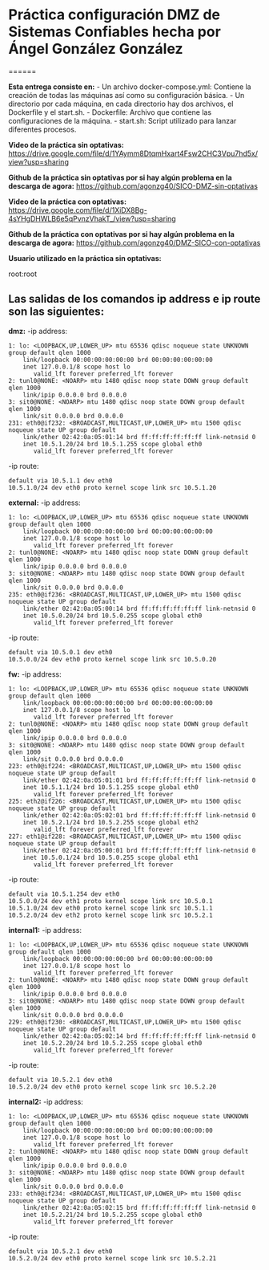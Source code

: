 # Práctica configuración DMZ de Sistemas Confiables hecha por Ángel González González
======

**Esta entrega consiste en:**
	- Un archivo docker-compose.yml: Contiene la creación de todas las máquinas así como su configuración básica.
	- Un directorio por cada máquina, en cada directorio hay dos archivos, el Dockerfile y el start.sh.
	- Dockerfile: Archivo que contiene las configuraciones de la máquina.
	- start.sh: Script utilizado para lanzar diferentes procesos.

**Video de la práctica sin optativas:**
https://drive.google.com/file/d/1YAymm8DtqmHxart4Fsw2CHC3Vpu7hd5x/view?usp=sharing

**Github de la práctica sin optativas por si hay algún problema en la descarga de agora:**
https://github.com/agonzg40/SICO-DMZ-sin-optativas

**Video de la práctica con optativas:**
https://drive.google.com/file/d/1XiDX8Bg-4sYHgDHWLB6e5qPvnzVhakT_/view?usp=sharing

**Github de la práctica con optativas por si hay algún problema en la descarga de agora:**
https://github.com/agonzg40/DMZ-SICO-con-optativas

**Usuario utilizado en la práctica sin optativas:**

root:root

## Las salidas de los comandos ip address e ip route son las siguientes:

**dmz:**
-ip address:
```
1: lo: <LOOPBACK,UP,LOWER_UP> mtu 65536 qdisc noqueue state UNKNOWN group default qlen 1000
    link/loopback 00:00:00:00:00:00 brd 00:00:00:00:00:00
    inet 127.0.0.1/8 scope host lo
       valid_lft forever preferred_lft forever
2: tunl0@NONE: <NOARP> mtu 1480 qdisc noop state DOWN group default qlen 1000
    link/ipip 0.0.0.0 brd 0.0.0.0
3: sit0@NONE: <NOARP> mtu 1480 qdisc noop state DOWN group default qlen 1000
    link/sit 0.0.0.0 brd 0.0.0.0
231: eth0@if232: <BROADCAST,MULTICAST,UP,LOWER_UP> mtu 1500 qdisc noqueue state UP group default
    link/ether 02:42:0a:05:01:14 brd ff:ff:ff:ff:ff:ff link-netnsid 0
    inet 10.5.1.20/24 brd 10.5.1.255 scope global eth0
       valid_lft forever preferred_lft forever 
```


-ip route:
```
default via 10.5.1.1 dev eth0
10.5.1.0/24 dev eth0 proto kernel scope link src 10.5.1.20
```

**external:**
-ip address:
```
1: lo: <LOOPBACK,UP,LOWER_UP> mtu 65536 qdisc noqueue state UNKNOWN group default qlen 1000
    link/loopback 00:00:00:00:00:00 brd 00:00:00:00:00:00
    inet 127.0.0.1/8 scope host lo
       valid_lft forever preferred_lft forever
2: tunl0@NONE: <NOARP> mtu 1480 qdisc noop state DOWN group default qlen 1000
    link/ipip 0.0.0.0 brd 0.0.0.0
3: sit0@NONE: <NOARP> mtu 1480 qdisc noop state DOWN group default qlen 1000
    link/sit 0.0.0.0 brd 0.0.0.0
235: eth0@if236: <BROADCAST,MULTICAST,UP,LOWER_UP> mtu 1500 qdisc noqueue state UP group default
    link/ether 02:42:0a:05:00:14 brd ff:ff:ff:ff:ff:ff link-netnsid 0
    inet 10.5.0.20/24 brd 10.5.0.255 scope global eth0
       valid_lft forever preferred_lft forever
```


-ip route:
```
default via 10.5.0.1 dev eth0
10.5.0.0/24 dev eth0 proto kernel scope link src 10.5.0.20
```

**fw:**
-ip address:
```
1: lo: <LOOPBACK,UP,LOWER_UP> mtu 65536 qdisc noqueue state UNKNOWN group default qlen 1000
    link/loopback 00:00:00:00:00:00 brd 00:00:00:00:00:00
    inet 127.0.0.1/8 scope host lo
       valid_lft forever preferred_lft forever
2: tunl0@NONE: <NOARP> mtu 1480 qdisc noop state DOWN group default qlen 1000
    link/ipip 0.0.0.0 brd 0.0.0.0
3: sit0@NONE: <NOARP> mtu 1480 qdisc noop state DOWN group default qlen 1000
    link/sit 0.0.0.0 brd 0.0.0.0
223: eth0@if224: <BROADCAST,MULTICAST,UP,LOWER_UP> mtu 1500 qdisc noqueue state UP group default
    link/ether 02:42:0a:05:01:01 brd ff:ff:ff:ff:ff:ff link-netnsid 0
    inet 10.5.1.1/24 brd 10.5.1.255 scope global eth0
       valid_lft forever preferred_lft forever
225: eth2@if226: <BROADCAST,MULTICAST,UP,LOWER_UP> mtu 1500 qdisc noqueue state UP group default
    link/ether 02:42:0a:05:02:01 brd ff:ff:ff:ff:ff:ff link-netnsid 0
    inet 10.5.2.1/24 brd 10.5.2.255 scope global eth2
       valid_lft forever preferred_lft forever
227: eth1@if228: <BROADCAST,MULTICAST,UP,LOWER_UP> mtu 1500 qdisc noqueue state UP group default
    link/ether 02:42:0a:05:00:01 brd ff:ff:ff:ff:ff:ff link-netnsid 0
    inet 10.5.0.1/24 brd 10.5.0.255 scope global eth1
       valid_lft forever preferred_lft forever
```

-ip route:
```
default via 10.5.1.254 dev eth0
10.5.0.0/24 dev eth1 proto kernel scope link src 10.5.0.1
10.5.1.0/24 dev eth0 proto kernel scope link src 10.5.1.1
10.5.2.0/24 dev eth2 proto kernel scope link src 10.5.2.1
```

**internal1:**
-ip address:
```
1: lo: <LOOPBACK,UP,LOWER_UP> mtu 65536 qdisc noqueue state UNKNOWN group default qlen 1000
    link/loopback 00:00:00:00:00:00 brd 00:00:00:00:00:00
    inet 127.0.0.1/8 scope host lo
       valid_lft forever preferred_lft forever
2: tunl0@NONE: <NOARP> mtu 1480 qdisc noop state DOWN group default qlen 1000
    link/ipip 0.0.0.0 brd 0.0.0.0
3: sit0@NONE: <NOARP> mtu 1480 qdisc noop state DOWN group default qlen 1000
    link/sit 0.0.0.0 brd 0.0.0.0
229: eth0@if230: <BROADCAST,MULTICAST,UP,LOWER_UP> mtu 1500 qdisc noqueue state UP group default
    link/ether 02:42:0a:05:02:14 brd ff:ff:ff:ff:ff:ff link-netnsid 0
    inet 10.5.2.20/24 brd 10.5.2.255 scope global eth0
       valid_lft forever preferred_lft forever
```


-ip route:
```
default via 10.5.2.1 dev eth0
10.5.2.0/24 dev eth0 proto kernel scope link src 10.5.2.20
```

**internal2:**
-ip address:
```
1: lo: <LOOPBACK,UP,LOWER_UP> mtu 65536 qdisc noqueue state UNKNOWN group default qlen 1000
    link/loopback 00:00:00:00:00:00 brd 00:00:00:00:00:00
    inet 127.0.0.1/8 scope host lo
       valid_lft forever preferred_lft forever
2: tunl0@NONE: <NOARP> mtu 1480 qdisc noop state DOWN group default qlen 1000
    link/ipip 0.0.0.0 brd 0.0.0.0
3: sit0@NONE: <NOARP> mtu 1480 qdisc noop state DOWN group default qlen 1000
    link/sit 0.0.0.0 brd 0.0.0.0
233: eth0@if234: <BROADCAST,MULTICAST,UP,LOWER_UP> mtu 1500 qdisc noqueue state UP group default
    link/ether 02:42:0a:05:02:15 brd ff:ff:ff:ff:ff:ff link-netnsid 0
    inet 10.5.2.21/24 brd 10.5.2.255 scope global eth0
       valid_lft forever preferred_lft forever
```


-ip route:
```
default via 10.5.2.1 dev eth0
10.5.2.0/24 dev eth0 proto kernel scope link src 10.5.2.21
```
